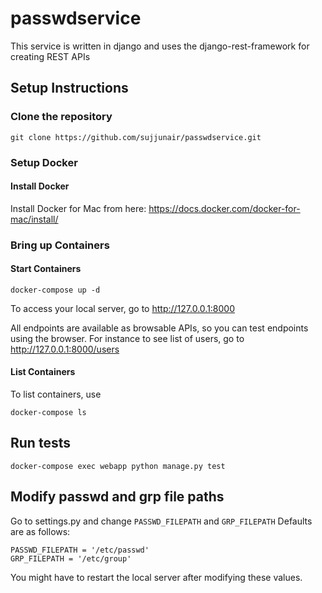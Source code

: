 # passwdservice
This service is written in django and uses the django-rest-framework for creating REST APIs

## Setup Instructions

### Clone the repository
```
git clone https://github.com/sujjunair/passwdservice.git
```

### Setup Docker

#### Install Docker
Install Docker for Mac from here: https://docs.docker.com/docker-for-mac/install/

### Bring up Containers
#### Start Containers
```
docker-compose up -d
```

To access your local server, go to http://127.0.0.1:8000

All endpoints are available as browsable APIs, so you can test endpoints using the browser.
For instance to see list of users, go to http://127.0.0.1:8000/users

#### List Containers
To list containers, use
```
docker-compose ls
```


## Run tests
```
docker-compose exec webapp python manage.py test
```

## Modify passwd and grp file paths
Go to settings.py and change ```PASSWD_FILEPATH``` and ```GRP_FILEPATH```
Defaults are as follows:
```
PASSWD_FILEPATH = '/etc/passwd'
GRP_FILEPATH = '/etc/group'
```
You might have to restart the local server after modifying these values.
